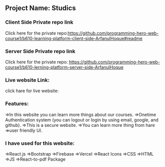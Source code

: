 ## Project Name: Studics

### Client Side Private repo link

Click here for the private repo:https://github.com/programming-hero-web-course1/b610-learning-platform-client-side-ArfanulHoque#readme

### Server Side Private repo link

Click here for the private repo: https://github.com/programming-hero-web-course1/b610-lerning-platform-server-side-ArfanulHoque

### Live website Link:

click hare for live website:

### Features:

=>In this website you can learn more things about our courses.
=>Onetime Authentication system (you can logout or login by using email, google, and github).
=>This is a secure website.
=>You can learn more thing from hare
=>user friendly UI.

### I have used for this website:

=>React.js
=>Bootstrap
=>Firebase
=>Vercel
=>React Icons
=>CSS
=>HTML
=>JS
=>React-to-pdf Package
